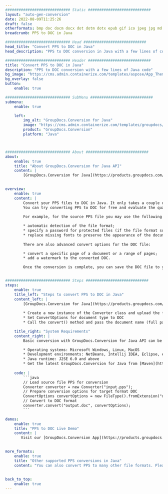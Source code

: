 ```yaml
---
############################# Static ############################
layout: "auto-gen-conversion"
date: 2022-08-09T11:25:26
draft: false
otherformats: bmp doc docm docx dot dotm dotx epub gif ico jpeg jpg md odt ott pdf png psd rtf tex tif tiff txt xps
breadcrumb: PPS to DOC in Java

############################# Head ############################
head_title: "Convert PPS to DOC in Java"
head_description: "PPS to DOC conversion in Java with a few lines of code. Convert over 160 file formats using the GroupDocs document conversion API for Java"

############################# Header ############################
title: "Convert PPS to DOC in Java"
description: "PPS to DOC conversion with a few lines of Java code"
bg_image: "https://cms.admin.containerize.com/templates/aspose/App_Themes/V3/images/bg/header1.png"
bg_overlay: false
button:
    enable: true

############################# SubMenu ############################
submenu:
    enable: true

    left:
        img_alt: "GroupDocs.Conversion for Java"
        image: "https://cms.admin.containerize.com/templates/groupdocs/images/product-logos/90x90-noborder/groupdocs-conversion-java.png"
        product: "GroupDocs.Conversion"
        platform: "Java"



############################# About ############################
about:
    enable: true
    title: "About GroupDocs.Conversion for Java API"
    content: |
        [GroupDocs.Conversion for Java](https://products.groupdocs.com/conversion/java/) is an advanced file format conversion API for converting between popular image and document formats such as Microsoft Office, OpenDocument, PDF, HTML, email, CAD. and much more with just a few lines of code. The native API automatically detects the formats of the original documents and offers many options for customizing the converted documents. Along with the function of extracting information from a document, it also supports caching of the conversion results to the local disk by default. However, any type of cache storage can be supported by implementing the appropriate interfaces - Amazon S3, Dropbox, Google Drive, Windows Azure, Reddis, or any others.
    

overview:
    enable: true
    content: |
        Convert your PPS files to DOC in Java. It only takes a couple of lines of Java code on any platform of your choice, such as Windows, Linux, macOS.
        You can try converting PPS to DOC for free and evaluate the quality of the conversion results. Along with simple file conversion scripts, you can try more sophisticated options for loading the PPS source file and storing the DOC output. 
        
        For example, for the source PPS file you may use the following load options:

        * automatic detection of the file format;
        * specify a password for protected files (if the file format supports it);
        * replace missing fonts to preserve the appearance of the document.
        
        There are also advanced convert options for the DOC file:

        * convert a specific page of a document or a range of pages;
        * add a watermark to the converted DOC.

        Once the conversion is complete, you can save the DOC file to your local file path or to any third party storage such as FTP, Amazon S3, Google Drive, Dropbox etc. Please note - to convert PPS to DOC, you do not need to install any additional software, such as MS Office, Open Office, Adobe Acrobat Reader etc.


############################# Steps ############################
steps:
    enable: true
    title_left: "Steps to convert PPS to DOC in Java"
    content_left: |
        [GroupDocs.Conversion for Java](https://products.groupdocs.com/conversion/java/) allows developers to easily convert PPS file to DOC with a few lines of code.
        
        * Create a new instance of the Converter class and upload the file PPS with the full path
        * Set ConvertOptions for document type to DOC
        * Call the convert() method and pass the document name (full path) and format (DOC) as a parameter

    title_right: "System Requirements"
    content_right: |
        Basic conversion with GroupDocs.Conversion for Java API can be done with just a few lines of code. Our APIs are supported on all major platforms and operating systems. Before executing the code below, make sure you have the following prerequisites installed on your system.

        * Operating systems: Microsoft Windows, Linux, MacOS
        * Development environments: NetBeans, Intellij IDEA, Eclipse, etc.
        * Java runtime: J2SE 6.0 and above
        * Get the latest GroupDocs.Conversion for Java from [Maven](https://repository.groupdocs.com/webapp/#/artifacts/browse/tree/General/repo/com/groupdocs/groupdocs-conversion)
         
    code: |
        ```java    
        // Load source file PPS for conversion
        Converter converter = new Converter("input.pps");
        // Prepare conversion options for target format DOC
        ConvertOptions convertOptions = new FileType().fromExtension("doc").getConvertOptions();
        // Convert to DOC format
        converter.convert("output.doc", convertOptions);
        ```

demos:
    enable: true
    title: "PPS to DOC Live Demo"
    content: |
       Visit our [GroupDocs.Conversion App](https://products.groupdocs.app/conversion/family) website and try PPS to DOC conversion now. The free demo has the following benefits
          

more_formats:
    enable: true
    title: "Other supported PPS conversions in Java"
    content: "You can also convert PPS to many other file formats. Please see the list below."
       
       
back_to_top:
    enable: true
---
```

